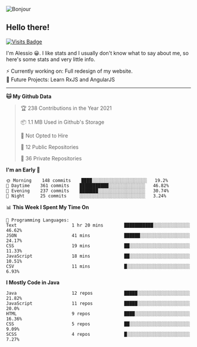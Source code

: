 ![Bonjour](https://i.redd.it/ayih4qogh2a51.png)

## Hello there!
[![Visits Badge](https://badges.pufler.dev/visits/PandaSekh/PandaSekh)](https://alessiofranceschi.me)

I'm Alessio 😀. I like stats and I usually don't know what to say about me, so here's some stats and very little info.

⚡ Currently working on: Full redesign of my website.  
🤔 Future Projects: Learn RxJS and AngularJS

---

<!--START_SECTION:waka-->
**🐱 My Github Data** 

> 🏆 238 Contributions in the Year 2021
 > 
> 📦 1.1 MB Used in Github's Storage 
 > 
> 🚫 Not Opted to Hire
 > 
> 📜 12 Public Repositories 
 > 
> 🔑 36 Private Repositories  
 > 
**I'm an Early 🐤** 

```text
🌞 Morning    148 commits    ████░░░░░░░░░░░░░░░░░░░░░   19.2% 
🌆 Daytime    361 commits    ███████████░░░░░░░░░░░░░░   46.82% 
🌃 Evening    237 commits    ███████░░░░░░░░░░░░░░░░░░   30.74% 
🌙 Night      25 commits     ░░░░░░░░░░░░░░░░░░░░░░░░░   3.24%

```


📊 **This Week I Spent My Time On** 

```text
💬 Programming Languages: 
Text                     1 hr 20 mins        ███████████░░░░░░░░░░░░░░   46.62% 
JSON                     41 mins             ██████░░░░░░░░░░░░░░░░░░░   24.17% 
CSS                      19 mins             ██░░░░░░░░░░░░░░░░░░░░░░░   11.33% 
JavaScript               18 mins             ██░░░░░░░░░░░░░░░░░░░░░░░   10.51% 
CSV                      11 mins             █░░░░░░░░░░░░░░░░░░░░░░░░   6.93%

```

**I Mostly Code in Java** 

```text
Java                     12 repos            █████░░░░░░░░░░░░░░░░░░░░   21.82% 
JavaScript               11 repos            █████░░░░░░░░░░░░░░░░░░░░   20.0% 
HTML                     9 repos             ████░░░░░░░░░░░░░░░░░░░░░   16.36% 
CSS                      5 repos             ██░░░░░░░░░░░░░░░░░░░░░░░   9.09% 
SCSS                     4 repos             █░░░░░░░░░░░░░░░░░░░░░░░░   7.27%

```



<!--END_SECTION:waka-->
